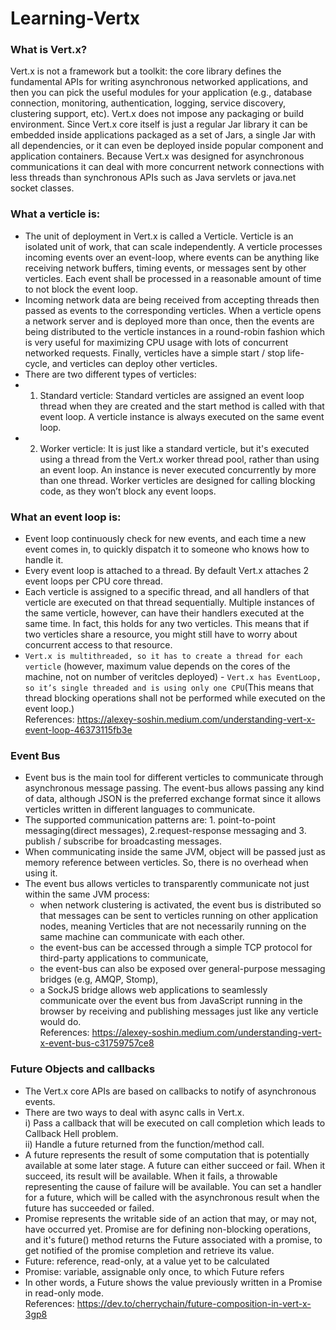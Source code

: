 # Learning-Vertx

### What is Vert.x? <br>
Vert.x is not a framework but a toolkit: the core library defines the fundamental APIs for writing asynchronous networked applications, and then you can pick the useful modules for your application (e.g., database connection, monitoring, authentication, logging, service discovery, clustering support, etc).
Vert.x does not impose any packaging or build environment. Since Vert.x core itself is just a regular Jar library it can be embedded inside applications packaged as a set of Jars, a single Jar with all dependencies, or it can even be deployed inside popular component and application containers.
Because Vert.x was designed for asynchronous communications it can deal with more concurrent network connections with less threads than synchronous APIs such as Java servlets or java.net socket classes.

### What a verticle is:
   - The unit of deployment in Vert.x is called a Verticle. Verticle is an isolated unit of work, that can scale independently. A verticle processes incoming events over an event-loop, where events can be anything like receiving network buffers, timing events, or messages sent by other verticles. Each event shall be processed in a reasonable amount of time to not block the event loop.
   - Incoming network data are being received from accepting threads then passed as events to the corresponding verticles. When a verticle opens a network server and is deployed more than once, then the events are being distributed to the verticle instances in a round-robin fashion which is very useful for maximizing CPU usage with lots of concurrent networked requests. Finally, verticles have a simple start / stop life-cycle, and verticles can deploy other verticles.
   - There are two different types of verticles:
   - 1. Standard verticle: Standard verticles are assigned an event loop thread when they are created and the start method is called with that event loop. A verticle instance is always executed on the same event loop. 
   - 2. Worker verticle: It is just like a standard verticle, but it's executed using a thread from the Vert.x worker thread pool, rather than using an event loop. An instance is never executed concurrently by more than one thread. Worker verticles are designed for calling blocking code, as they won’t block any event loops.
### What an event loop is:
   - Event loop continuously check for new events, and each time a new event comes in, to quickly dispatch it to someone who knows how to handle it.
   - Every event loop is attached to a thread. By default Vert.x attaches 2 event loops per CPU core thread. 
   - Each verticle is assigned to a specific thread, and all handlers of that verticle are executed on that thread sequentially.  Multiple instances of the same verticle,       however, can have their handlers executed at the same time. In fact, this holds for any two verticles. This means that if two verticles share a resource, you might still have to worry about concurrent access to that resource.
   - `Vert.x is multithreaded, so it has to create a thread for each verticle` (however, maximum value depends on the cores of the machine, not on number of veritcles deployed)    - `Vert.x has EventLoop, so it’s single threaded and is using only one CPU`(This means that thread blocking operations shall not be performed while executed on the event loop.) <br>
References:
https://alexey-soshin.medium.com/understanding-vert-x-event-loop-46373115fb3e
### Event Bus
   - Event bus is the main tool for different verticles to communicate through asynchronous message passing. The event-bus allows passing any kind of data, although JSON is the preferred exchange format since it allows verticles written in different languages to communicate. 
   - The supported communication patterns are: 1. point-to-point messaging(direct messages), 2.request-response messaging and 3. publish / subscribe for broadcasting messages.
   - When communicating inside the same JVM, object will be passed just as memory reference between verticles. So, there is no overhead when using it.
   - The event bus allows verticles to transparently communicate not just within the same JVM process:
      - when network clustering is activated, the event bus is distributed so that messages can be sent to verticles running on other application nodes, meaning Verticles that are not necessarily running on the same machine can communicate with each other.
      - the event-bus can be accessed through a simple TCP protocol for third-party applications to communicate,
      - the event-bus can also be exposed over general-purpose messaging bridges (e.g, AMQP, Stomp),
      - a SockJS bridge allows web applications to seamlessly communicate over the event bus from JavaScript running in the browser by receiving and publishing messages just like any verticle would do. <br>
References:
https://alexey-soshin.medium.com/understanding-vert-x-event-bus-c31759757ce8
### Future Objects and callbacks
   - The Vert.x core APIs are based on callbacks to notify of asynchronous events. 
   - There are two ways to deal with async calls in Vert.x. <br>
      i) Pass a callback that will be executed on call completion which leads to Callback Hell problem. <br>
      ii) Handle a future returned from the function/method call. <br>
   - A future represents the result of some computation that is potentially available at some later stage. A future can either succeed or fail. When it succeed, its result will be available. When it fails, a throwable representing the cause of failure will be available. You can set a handler for a future, which will be called with the asynchronous result when the future has succeeded or failed.
   - Promise represents the writable side of an action that may, or may not, have occurred yet. Promise are for defining non-blocking operations, and it's future() method returns the Future associated with a promise, to get notified of the promise completion and retrieve its value.
   - Future: reference, read-only, at a value yet to be calculated
   - Promise: variable, assignable only once, to which Future refers
   - In other words, a Future shows the value previously written in a Promise in read-only mode. <br>
References: 
https://dev.to/cherrychain/future-composition-in-vert-x-3gp8
